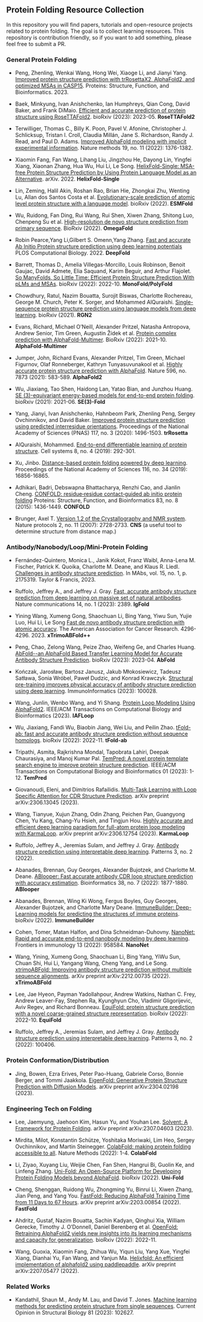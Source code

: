 


## Protein Folding Resource Collection


In this repository you will find papers, tutorials and open-resource projects related to protein folding. 
The goal is to collect learning resources.
This repository is contribution friendly, so if you want to add something, please feel free to submit a PR.


### General Protein Folding


- Peng, Zhenling, Wenkai Wang, Hong Wei, Xiaoge Li, and Jianyi Yang. 
[Improved protein structure prediction with trRosettaX2, AlphaFold2, and optimized MSAs in CASP15](http://yanglab.qd.sdu.edu.cn/papers/Peng_Proteins_2023.pdf). 
Proteins: Structure, Function, and Bioinformatics. 2023.


- Baek, Minkyung, Ivan Anishchenko, Ian Humphreys, Qian Cong, David Baker, and Frank DiMaio. 
[Efficient and accurate prediction of protein structure using RoseTTAFold2](https://www.biorxiv.org/content/10.1101/2023.05.24.542179.full.pdf).
bioRxiv (2023): 2023-05.
**RoseTTAFold2**


- Terwilliger, Thomas C., Billy K. Poon, Pavel V. Afonine, Christopher J. Schlicksup, Tristan I. Croll, Claudia Millán, Jane S. Richardson, Randy J. Read, and Paul D. Adams. 
[Improved AlphaFold modeling with implicit experimental information](https://www.nature.com/articles/s41592-022-01645-6). 
Nature methods 19, no. 11 (2022): 1376-1382.


- Xiaomin Fang, Fan Wang, Lihang Liu, Jingzhou He, Dayong Lin, Yingfei Xiang, Xiaonan Zhang, Hua Wu, Hui Li, Le Song.
[HelixFold-Single: MSA-free Protein Structure Prediction by Using Protein Language Model as an Alternative](https://arxiv.org/pdf/2207.13921.pdf). 
arXiv. 2022.
**HelixFold-Single**


- Lin, Zeming, Halil Akin, Roshan Rao, Brian Hie, Zhongkai Zhu, Wenting Lu, Allan dos Santos Costa et al. 
[Evolutionary-scale prediction of atomic level protein structure with a language model](https://www.biorxiv.org/content/10.1101/2022.07.20.500902v2.full.pdf). 
bioRxiv (2022).
**ESMFold**



- Wu, Ruidong, Fan Ding, Rui Wang, Rui Shen, Xiwen Zhang, Shitong Luo, Chenpeng Su et al. 
[High-resolution de novo structure prediction from primary sequence](https://www.biorxiv.org/content/10.1101/2022.07.21.500999.full.pdf).
BioRxiv (2022).
**OmegaFold**


- Robin Pearce,Yang Li,Gilbert S. Omenn,Yang Zhang.
[Fast and accurate Ab Initio Protein structure prediction using deep learning potentials](https://journals.plos.org/ploscompbiol/article?id=10.1371/journal.pcbi.1010539)
PLOS Computational Biology. 2022.
**DeepFold**



- Barrett, Thomas D., Amelia Villegas-Morcillo, Louis Robinson, Benoit Gaujac, David Admete, Elia Saquand, Karim Beguir, and Arthur Flajolet. 
[So ManyFolds, So Little Time: Efficient Protein Structure Prediction With pLMs and MSAs](https://www.biorxiv.org/content/10.1101/2022.10.15.511553.full.pdf).
bioRxiv (2022): 2022-10. 
**MonoFold/PolyFold**


- Chowdhury, Ratul, Nazim Bouatta, Surojit Biswas, Charlotte Rochereau, George M. Church, Peter K. Sorger, and Mohammed AlQuraishi. 
[Single-sequence protein structure prediction using language models from deep learning](https://www.biorxiv.org/content/biorxiv/early/2021/08/04/2021.08.02.454840.full.pdf). 
bioRxiv (2021).
**RGN2**

  
- Evans, Richard, Michael O’Neill, Alexander Pritzel, Natasha Antropova, Andrew Senior, Tim Green, Augustin Žídek et al. 
[Protein complex prediction with AlphaFold-Multimer](https://www.biorxiv.org/content/biorxiv/early/2022/03/10/2021.10.04.463034.full.pdf). 
BioRxiv (2022): 2021-10.
**AlphaFold-Multimer**


- Jumper, John, Richard Evans, Alexander Pritzel, Tim Green, Michael Figurnov, Olaf Ronneberger, Kathryn Tunyasuvunakool et al. 
[Highly accurate protein structure prediction with AlphaFold](https://www.nature.com/articles/s41586-021-03819-2).
Nature 596, no. 7873 (2021): 583-589.
**AlphaFold2**


- Wu, Jiaxiang, Tao Shen, Haidong Lan, Yatao Bian, and Junzhou Huang. 
[SE (3)-equivariant energy-based models for end-to-end protein folding](https://www.biorxiv.org/content/10.1101/2021.06.06.447297.full.pdf).
bioRxiv (2021): 2021-06.
**SE(3)-Fold**


- Yang, Jianyi, Ivan Anishchenko, Hahnbeom Park, Zhenling Peng, Sergey Ovchinnikov, and David Baker. 
[Improved protein structure prediction using predicted interresidue orientations](https://www.pnas.org/doi/full/10.1073/pnas.1914677117). 
Proceedings of the National Academy of Sciences (PNAS) 117, no. 3 (2020): 1496-1503.
**trRosetta**


- AlQuraishi, Mohammed. 
[End-to-end differentiable learning of protein structure](https://www.cell.com/cell-systems/pdf/S2405-4712(19)30076-6.pdf).
Cell systems 8, no. 4 (2019): 292-301.


- Xu, Jinbo. 
[Distance-based protein folding powered by deep learning](https://www.pnas.org/doi/full/10.1073/pnas.1821309116).
Proceedings of the National Academy of Sciences 116, no. 34 (2019): 16856-16865.


- Adhikari, Badri, Debswapna Bhattacharya, Renzhi Cao, and Jianlin Cheng. 
[CONFOLD: residue‐residue contact‐guided ab initio protein folding](https://www.academia.edu/download/45754134/Adhikari_et_al-2015-Proteins-_Structure_20160518-23277-apohcs.pdf)
Proteins: Structure, Function, and Bioinformatics 83, no. 8 (2015): 1436-1449.
**CONFOLD**


- Brunger, Axel T. 
[Version 1.2 of the Crystallography and NMR system](https://www.mrc-lmb.cam.ac.uk/public/xtal/doc/cns/cns_1.3/about_cns/brunger_nature_protocols_2007.pdf).
Nature protocols 2, no. 11 (2007): 2728-2733.
**CNS** (a useful tool to determine structure from distance map.)



### Antibody/Nanobody/Loop/Mini-Protein Folding

- Fernández-Quintero, Monica L., Janik Kokot, Franz Waibl, Anna-Lena M. Fischer, Patrick K. Quoika, Charlotte M. Deane, and Klaus R. Liedl. 
[Challenges in antibody structure prediction](https://www.tandfonline.com/doi/full/10.1080/19420862.2023.2175319). 
In MAbs, vol. 15, no. 1, p. 2175319. Taylor & Francis, 2023.


- Ruffolo, Jeffrey A., and Jeffrey J. Gray. 
[Fast, accurate antibody structure prediction from deep learning on massive set of natural antibodies](https://www.nature.com/articles/s41467-023-38063-x). 
Nature communications 14, no. 1 (2023): 2389.
**IgFold**


- Yining Wang, Xumeng Gong, Shaochuan Li, Bing Yang, Yiwu Sun, Yujie Luo, Hui Li, Le Song
[Fast de novo antibody structure prediction with atomic accuracy](https://aacrjournals.org/cancerres/article/83/7_Supplement/4296/722468).
The American Association for Cancer Research. 4296-4296. 2023.
**xTrimoABFold++**


- Peng, Chao, Zelong Wang, Peize Zhao, Weifeng Ge, and Charles Huang. 
[AbFold--an AlphaFold Based Transfer Learning Model for Accurate Antibody Structure Prediction](https://www.biorxiv.org/content/10.1101/2023.04.20.537598.full.pdf).
bioRxiv (2023): 2023-04.
**AbFold**


- Kończak, Jarosław, Bartosz Janusz, Jakub Młokosiewicz, Tadeusz Satława, Sonia Wróbel, Paweł Dudzic, and Konrad Krawczyk. 
[Structural pre-training improves physical accuracy of antibody structure prediction using deep learning](https://www.sciencedirect.com/science/article/pii/S2667119023000083).
ImmunoInformatics (2023): 100028.


- Wang, Junlin, Wenbo Wang, and Yi Shang. 
[Protein Loop Modeling Using AlphaFold2](https://ieeexplore.ieee.org/abstract/document/10098730/).
IEEE/ACM Transactions on Computational Biology and Bioinformatics (2023).
**IAFLoop**


- Wu, Jiaxiang, Fandi Wu, Biaobin Jiang, Wei Liu, and Peilin Zhao. 
[tFold-ab: fast and accurate antibody structure prediction without sequence homologs](https://www.biorxiv.org/content/10.1101/2022.11.10.515918.full.pdf).
bioRxiv (2022): 2022-11.
**tFold-ab**


- Tripathi, Asmita, Rajkrishna Mondal, Tapobrata Lahiri, Deepak Chaurasiya, and Manoj Kumar Pal. 
[TemPred: A novel protein template search engine to improve protein structure prediction](https://www.computer.org/csdl/journal/tb/5555/01/10005099/1JDoTyLTEaY).
IEEE/ACM Transactions on Computational Biology and Bioinformatics 01 (2023): 1-12.
**TemPred**


- Giovanoudi, Eleni, and Dimitrios Rafailidis. 
[Multi-Task Learning with Loop Specific Attention for CDR Structure Prediction](https://arxiv.org/pdf/2306.13045.pdf). 
arXiv preprint arXiv:2306.13045 (2023).


- Wang, Tianyue, Xujun Zhang, Odin Zhang, Peichen Pan, Guangyong Chen, Yu Kang, Chang-Yu Hsieh, and Tingjun Hou. 
[Highly accurate and efficient deep learning paradigm for full-atom protein loop modeling with KarmaLoop](https://arxiv.org/pdf/2306.12754). 
arXiv preprint arXiv:2306.12754 (2023).
**KarmaLoop**


- Ruffolo, Jeffrey A., Jeremias Sulam, and Jeffrey J. Gray. 
[Antibody structure prediction using interpretable deep learning](https://www.cell.com/patterns/pdf/S2666-3899(21)00280-4.pdf). 
Patterns 3, no. 2 (2022).


- Abanades, Brennan, Guy Georges, Alexander Bujotzek, and Charlotte M. Deane. 
[ABlooper: Fast accurate antibody CDR loop structure prediction with accuracy estimation](https://academic.oup.com/bioinformatics/article/38/7/1877/6517780).
Bioinformatics 38, no. 7 (2022): 1877-1880.
**ABlooper**


- Abanades, Brennan, Wing Ki Wong, Fergus Boyles, Guy Georges, Alexander Bujotzek, and Charlotte Mary Deane. 
[ImmuneBuilder: Deep-Learning models for predicting the structures of immune proteins](https://www.biorxiv.org/content/10.1101/2022.11.04.514231v1.full.pdf).
bioRxiv (2022).
**ImmuneBuilder**


- Cohen, Tomer, Matan Halfon, and Dina Schneidman-Duhovny.
[NanoNet: Rapid and accurate end-to-end nanobody modeling by deep learning](https://www.frontiersin.org/articles/10.3389/fimmu.2022.958584/pdf). 
Frontiers in immunology 13 (2022): 958584.
**NanoNet**


- Wang, Yining, Xumeng Gong, Shaochuan Li, Bing Yang, YiWu Sun, Chuan Shi, Hui Li, Yangang Wang, Cheng Yang, and Le Song. 
[xtrimoABFold: Improving antibody structure prediction without multiple sequence alignments](https://arxiv.org/pdf/2212.00735v3.pdf). 
arXiv preprint arXiv:2212.00735 (2022).
**xTrimoABFold**


- Lee, Jae Hyeon, Payman Yadollahpour, Andrew Watkins, Nathan C. Frey, Andrew Leaver-Fay, Stephen Ra, Kyunghyun Cho, Vladimir Gligorijevic, Aviv Regev, and Richard Bonneau. 
[EquiFold: protein structure prediction with a novel coarse-grained structure representation](https://www.biorxiv.org/content/10.1101/2022.10.07.511322.full.pdf).
bioRxiv (2022): 2022-10.
**EquiFold**


- Ruffolo, Jeffrey A., Jeremias Sulam, and Jeffrey J. Gray. 
[Antibody structure prediction using interpretable deep learning](https://www.sciencedirect.com/science/article/pii/S2666389921002804).
Patterns 3, no. 2 (2022): 100406.


### Protein Conformation/Distribution

- Jing, Bowen, Ezra Erives, Peter Pao-Huang, Gabriele Corso, Bonnie Berger, and Tommi Jaakkola. 
[EigenFold: Generative Protein Structure Prediction with Diffusion Models](https://arxiv.org/pdf/2304.02198). 
arXiv preprint arXiv:2304.02198 (2023).



### Engineering Tech on Folding

- Lee, Jaemyung, Jaehoon Kim, Hasun Yu, and Youhan Lee. 
[Solvent: A Framework for Protein Folding](https://arxiv.org/pdf/2307.04603).
arXiv preprint arXiv:2307.04603 (2023).


- Mirdita, Milot, Konstantin Schütze, Yoshitaka Moriwaki, Lim Heo, Sergey Ovchinnikov, and Martin Steinegger. 
[ColabFold: making protein folding accessible to all](https://www.nature.com/articles/s41592-022-01488-1).
Nature Methods (2022): 1-4.
**ColabFold**


- Li, Ziyao, Xuyang Liu, Weijie Chen, Fan Shen, Hangrui Bi, Guolin Ke, and Linfeng Zhang.
  [Uni-Fold: An Open-Source Platform for Developing Protein Folding Models beyond AlphaFold](https://www.biorxiv.org/content/10.1101/2022.08.04.502811v3.full.pdf). 
bioRxiv (2022).
**Uni-Fold**


- Cheng, Shenggan, Ruidong Wu, Zhongming Yu, Binrui Li, Xiwen Zhang, Jian Peng, and Yang You.
  [FastFold: Reducing AlphaFold Training Time from 11 Days to 67 Hours](https://arxiv.org/pdf/2203.00854.pdf). 
arXiv preprint arXiv:2203.00854 (2022).
**FastFold**

- Ahdritz, Gustaf, Nazim Bouatta, Sachin Kadyan, Qinghui Xia, William Gerecke, Timothy J. O’Donnell, Daniel Berenberg et al. 
[OpenFold: Retraining AlphaFold2 yields new insights into its learning mechanisms and capacity for generalization](https://www.biorxiv.org/content/10.1101/2022.11.20.517210.full.pdf). 
bioRxiv (2022): 2022-11.

- Wang, Guoxia, Xiaomin Fang, Zhihua Wu, Yiqun Liu, Yang Xue, Yingfei Xiang, Dianhai Yu, Fan Wang, and Yanjun Ma. 
[Helixfold: An efficient implementation of alphafold2 using paddlepaddle](https://arxiv.org/pdf/2207.05477).
arXiv preprint arXiv:2207.05477 (2022).


### Related Works

- Kandathil, Shaun M., Andy M. Lau, and David T. Jones. 
[Machine learning methods for predicting protein structure from single sequences](https://www.sciencedirect.com/science/article/pii/S0959440X2300101X).
Current Opinion in Structural Biology 81 (2023): 102627.

